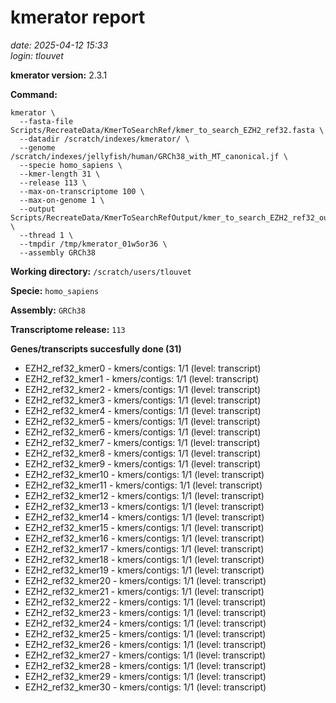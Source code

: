# kmerator report
*date: 2025-04-12 15:33*  
*login: tlouvet*

**kmerator version:** 2.3.1

**Command:**

```
kmerator \
  --fasta-file Scripts/RecreateData/KmerToSearchRef/kmer_to_search_EZH2_ref32.fasta \
  --datadir /scratch/indexes/kmerator/ \
  --genome /scratch/indexes/jellyfish/human/GRCh38_with_MT_canonical.jf \
  --specie homo_sapiens \
  --kmer-length 31 \
  --release 113 \
  --max-on-transcriptome 100 \
  --max-on-genome 1 \
  --output Scripts/RecreateData/KmerToSearchRefOutput/kmer_to_search_EZH2_ref32_output \
  --thread 1 \
  --tmpdir /tmp/kmerator_01w5or36 \
  --assembly GRCh38
```

**Working directory:** `/scratch/users/tlouvet`

**Specie:** `homo_sapiens`

**Assembly:** `GRCh38`

**Transcriptome release:** `113`

**Genes/transcripts succesfully done (31)**

- EZH2_ref32_kmer0 - kmers/contigs: 1/1 (level: transcript)
- EZH2_ref32_kmer1 - kmers/contigs: 1/1 (level: transcript)
- EZH2_ref32_kmer2 - kmers/contigs: 1/1 (level: transcript)
- EZH2_ref32_kmer3 - kmers/contigs: 1/1 (level: transcript)
- EZH2_ref32_kmer4 - kmers/contigs: 1/1 (level: transcript)
- EZH2_ref32_kmer5 - kmers/contigs: 1/1 (level: transcript)
- EZH2_ref32_kmer6 - kmers/contigs: 1/1 (level: transcript)
- EZH2_ref32_kmer7 - kmers/contigs: 1/1 (level: transcript)
- EZH2_ref32_kmer8 - kmers/contigs: 1/1 (level: transcript)
- EZH2_ref32_kmer9 - kmers/contigs: 1/1 (level: transcript)
- EZH2_ref32_kmer10 - kmers/contigs: 1/1 (level: transcript)
- EZH2_ref32_kmer11 - kmers/contigs: 1/1 (level: transcript)
- EZH2_ref32_kmer12 - kmers/contigs: 1/1 (level: transcript)
- EZH2_ref32_kmer13 - kmers/contigs: 1/1 (level: transcript)
- EZH2_ref32_kmer14 - kmers/contigs: 1/1 (level: transcript)
- EZH2_ref32_kmer15 - kmers/contigs: 1/1 (level: transcript)
- EZH2_ref32_kmer16 - kmers/contigs: 1/1 (level: transcript)
- EZH2_ref32_kmer17 - kmers/contigs: 1/1 (level: transcript)
- EZH2_ref32_kmer18 - kmers/contigs: 1/1 (level: transcript)
- EZH2_ref32_kmer19 - kmers/contigs: 1/1 (level: transcript)
- EZH2_ref32_kmer20 - kmers/contigs: 1/1 (level: transcript)
- EZH2_ref32_kmer21 - kmers/contigs: 1/1 (level: transcript)
- EZH2_ref32_kmer22 - kmers/contigs: 1/1 (level: transcript)
- EZH2_ref32_kmer23 - kmers/contigs: 1/1 (level: transcript)
- EZH2_ref32_kmer24 - kmers/contigs: 1/1 (level: transcript)
- EZH2_ref32_kmer25 - kmers/contigs: 1/1 (level: transcript)
- EZH2_ref32_kmer26 - kmers/contigs: 1/1 (level: transcript)
- EZH2_ref32_kmer27 - kmers/contigs: 1/1 (level: transcript)
- EZH2_ref32_kmer28 - kmers/contigs: 1/1 (level: transcript)
- EZH2_ref32_kmer29 - kmers/contigs: 1/1 (level: transcript)
- EZH2_ref32_kmer30 - kmers/contigs: 1/1 (level: transcript)
